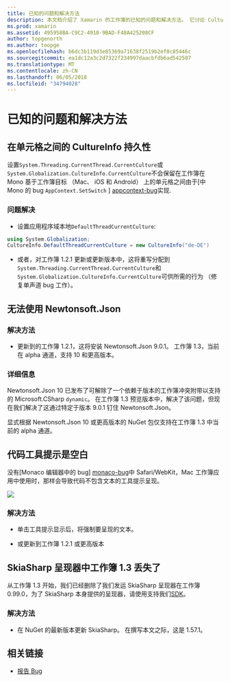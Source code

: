 ```yaml
---
title: 已知的问题和解决方法
description: 本文档介绍了 Xamarin 的工作簿的已知的问题和解决方法。 它讨论 CultureInfo 问题、 JSON 问题和的详细信息。
ms.prod: xamarin
ms.assetid: 495958BA-C9C2-4910-9BAD-F48A425208CF
author: topgenorth
ms.author: toopge
ms.openlocfilehash: b6dc3b119d3e85369a71638f2519b2ef0c85446c
ms.sourcegitcommit: ea1dc12a3c2d7322f234997daacbfdb6ad542507
ms.translationtype: MT
ms.contentlocale: zh-CN
ms.lasthandoff: 06/05/2018
ms.locfileid: "34794028"
---
```

# <a name="known-issues--workarounds"></a>已知的问题和解决方法

## <a name="persistence-of-cultureinfo-across-cells"></a>在单元格之间的 CultureInfo 持久性

设置`System.Threading.CurrentThread.CurrentCulture`或`System.Globalization.CultureInfo.CurrentCulture`不会保留在工作簿在 Mono 基于工作簿目标 （Mac、 iOS 和 Android） 上的单元格之间由于[中 Mono 的 bug `AppContext.SetSwitch` ] [ appcontext-bug]实现.

### <a name="workarounds"></a>问题解决

* 设置应用程序域本地`DefaultThreadCurrentCulture`:
```csharp
using System.Globalization;
CultureInfo.DefaultThreadCurrentCulture = new CultureInfo("de-DE")
```

* 或者，对工作簿 1.2.1 更新或更新版本中，这将重写分配到`System.Threading.CurrentThread.CurrentCulture`和`System.Globalization.CultureInfo.CurrentCulture`可供所需的行为 （修复单声道 bug 工作）。

## <a name="unable-to-use-newtonsoftjson"></a>无法使用 Newtonsoft.Json

### <a name="workaround"></a>解决方法

* 更新到的工作簿 1.2.1，这将安装 Newtonsoft.Json 9.0.1。
  工作簿 1.3，当前在 alpha 通道，支持 10 和更高版本。

### <a name="details"></a>详细信息

Newtonsoft.Json 10 已发布了可解除了一个依赖于版本的工作簿冲突附带以支持的 Microsoft.CSharp `dynamic`。 在工作簿 1.3 预览版本中，解决了该问题，但现在我们解决了这通过特定于版本 9.0.1 钉住 Newtonsoft.Json。

显式根据 Newtonsoft.Json 10 或更高版本的 NuGet 包仅支持在工作簿 1.3 中当前的 alpha 通道。

## <a name="code-tooltips-are-blank"></a>代码工具提示是空白

没有[Monaco 编辑器中的 bug] [ monaco-bug]中 Safari/WebKit，Mac 工作簿应用中使用时，那样会导致代码不包含文本的工具提示呈现。

![](general-images/monaco-signature-help-bug.png)

### <a name="workaround"></a>解决方法

* 单击工具提示显示后，将强制要呈现的文本。

* 或更新到工作簿 1.2.1 或更高版本

[appcontext-bug]: https://bugzilla.xamarin.com/show_bug.cgi?id=54448
[monaco-bug]: https://github.com/Microsoft/monaco-editor/issues/408

## <a name="skiasharp-renderers-are-missing-in-workbooks-13"></a>SkiaSharp 呈现器中工作簿 1.3 丢失了

从工作簿 1.3 开始，我们已经删除了我们发运 SkiaSharp 呈现器在工作簿 0.99.0，为了 SkiaSharp 本身提供的呈现器，请使用支持我们[SDK](~/tools/workbooks/sdk/index.md)。

### <a name="workaround"></a>解决方法

* 在 NuGet 的最新版本更新 SkiaSharp。 在撰写本文之际，这是 1.57.1。

## <a name="related-links"></a>相关链接

- [报告 Bug](~/tools/workbooks/install.md#reporting-bugs)
